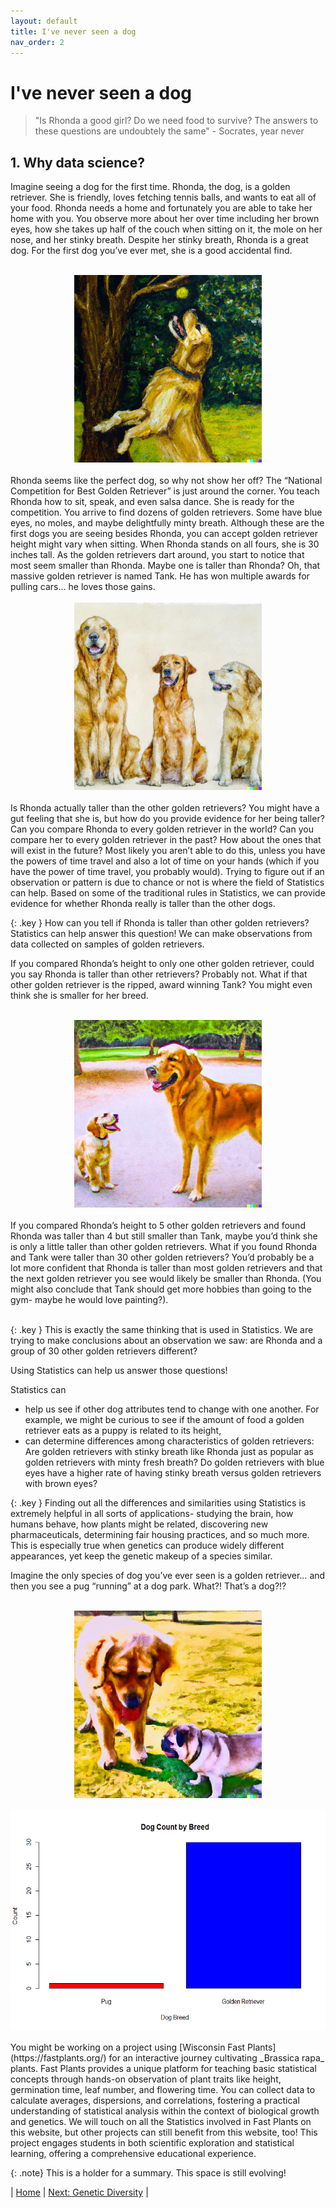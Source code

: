 ```yaml
---
layout: default
title: I've never seen a dog
nav_order: 2
---
```


# I've never seen a dog

> "Is Rhonda a good girl? Do we need food to survive? The answers to these questions are undoubtely the same" - Socrates, year never

## 1. Why data science?

Imagine seeing a dog for the first time. Rhonda, the dog, is a golden retriever. She is friendly, loves fetching tennis balls, and wants to eat all of your food. Rhonda needs a home and fortunately you are able to take her home with you. You observe more about her over time including her brown eyes, how she takes up half of the couch when sitting on it, the mole on her nose, and her stinky breath. Despite her stinky breath, Rhonda is a great dog. For the first dog you’ve ever met, she is a good accidental find. <br>
<br>

<div style="text-align:center"><img src="../images/introduction_rhonda.png" height="300" width="300"/></div>

<br>
Rhonda seems like the perfect dog, so why not show her off? The “National Competition for Best Golden Retriever” is just around the corner. You teach Rhonda how to sit, speak, and even salsa dance. She is ready for the competition. You arrive to find dozens of golden retrievers. Some have blue eyes, no moles, and maybe delightfully minty breath.  Although these are the first dogs you are seeing besides Rhonda, you can accept golden retriever height might vary when sitting. When Rhonda stands on all fours, she is 30 inches tall. As the golden retrievers dart around, you start to notice that most seem smaller than Rhonda. Maybe one is taller than Rhonda? Oh, that massive golden retriever is named Tank. He has won multiple awards for pulling cars… he loves those gains. <br>
<br>
<div style="text-align:center"><img src="../images/introduction_goldenretriever_line.png" height="300" width="300"/></div>
<br>
Is Rhonda actually taller than the other golden retrievers? You might have a gut feeling that she is, but how do you provide evidence for her being taller? Can you compare Rhonda to every golden retriever in the world? Can you compare her to every golden retriever in the past? How about the ones that will exist in the future? Most likely you aren’t able to do this, unless you have the powers of time travel and also a lot of time on your hands (which if you have the power of time travel, you probably would). Trying to figure out if an observation or pattern is due to chance or not is where the field of Statistics can help. Based on some of the traditional rules in Statistics, we can provide evidence for whether Rhonda really is taller than the other dogs. <br>

{: .key }
How can you tell if Rhonda is taller than other golden retrievers? Statistics can help answer this question! We can make observations from data collected on samples of golden retrievers.

If you compared Rhonda’s height to only one other golden retriever, could you say Rhonda is taller than other retrievers? Probably not. What if that other golden retriever is the ripped, award winning Tank? You might even think she is smaller for her breed. <br>
<br>
<div style="text-align:center"><img src="../images/golden_height_differences.png" height="300" width="300"/></div>
<br>
If you compared  Rhonda’s height to 5 other golden retrievers and found Rhonda was taller than 4 but still smaller than Tank, maybe you’d think she is only a little taller than other golden retrievers. What if you found Rhonda and Tank were taller than 30 other golden retrievers? You’d probably be a lot more confident that Rhonda is taller than most golden retrievers and that the next golden retriever you see would likely be smaller than Rhonda. (You might also conclude that Tank should get more hobbies than going to the gym- maybe he would love painting?). <br>
<br>

{: .key }
This is exactly the same thinking that is used in Statistics. We are trying to make conclusions about an observation we saw: are Rhonda and a group of 30 other golden retrievers different? 


Using Statistics can help us answer those questions! 

Statistics can
- help us see if other dog attributes tend to change with one another. For example, we might be curious to see if the amount of food a golden retriever eats as a puppy is related to its height,
- can determine differences among characteristics of golden retrievers: Are golden retrievers with stinky breath like Rhonda just as popular as golden retrievers with minty fresh breath? Do golden retrievers with blue eyes have a higher rate of having stinky breath versus golden retrievers with brown eyes?


{: .key }
Finding out all the differences and similarities using Statistics is extremely helpful in all sorts of applications- studying the brain, how humans behave, how plants might be related, discovering new pharmaceuticals, determining fair housing practices, and so much more. This is especially true when genetics can produce widely different appearances, yet keep the genetic makeup of a species similar. 


Imagine the only species of dog you’ve ever seen is a golden retriever… and then you see a pug “running” at a dog park. What?! That’s a dog?!? <br>
<br>
<div style="text-align:center"><img src="../images/pug_and_golden.png" height="300" width="300"/></div>
<br>
<div style="text-align:center"><img src="../images/first_pug_vbarchart.png" height="350" width="525"/></div>
<br>
You might be working on a project using [Wisconsin Fast Plants](https://fastplants.org/) for an interactive journey cultivating _Brassica rapa_ plants. Fast Plants provides a unique platform for teaching basic statistical concepts through hands-on observation of plant traits like height, germination time, leaf number, and flowering time. You can collect data to calculate averages, dispersions, and correlations, fostering a practical understanding of statistical analysis within the context of biological growth and genetics. We will touch on all the Statistics involved in Fast Plants on this website, but other projects can still benefit from this website, too! This project engages students in both scientific exploration and statistical learning, offering a comprehensive educational experience.
<br>

{: .note}
This is a holder for a summary. This space is still evolving!



| [Home](https://benrushscience.github.io/learning-data-science/) | [Next: Genetic Diversity](https://benrushscience.github.io/learning-data-science//lecture-notes/2-genetic-diversity.html) |
